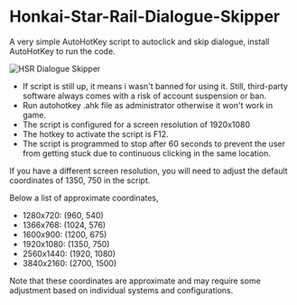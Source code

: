 # Honkai-Star-Rail-Dialogue-Skipper

A very simple AutoHotKey script to autoclick and skip dialogue, install AutoHotKey to run the code. 

![HSR Dialogue Skipper](HSR%20Dialogue%20Skipper.gif)

- If script is still up, it means i wasn't banned for using it. Still, third-party software always comes with a risk of account suspension or ban. 
- Run autohotkey .ahk file as administrator otherwise it won't work in game. 
- The script is configured for a screen resolution of 1920x1080
- The hotkey to activate the script is F12.
- The script is programmed to stop after 60 seconds to prevent the user from getting stuck due to continuous clicking in the same location.

If you have a different screen resolution, you will need to adjust the default coordinates of 1350, 750 in the script.

Below a list of approximate coordinates,
- 1280x720: (960, 540)
- 1366x768: (1024, 576)
- 1600x900: (1200, 675)
- 1920x1080: (1350, 750)
- 2560x1440: (1920, 1080)
- 3840x2160: (2700, 1500)

Note that these coordinates are approximate and may require some adjustment based on individual systems and configurations.